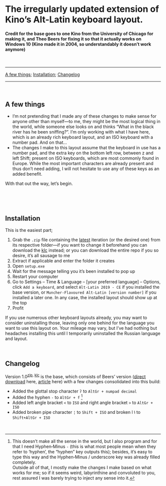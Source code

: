 # The irregularly updated extension of Kino’s Alt-Latin keyboard layout.  
#### Credit for the base goes to one Kino from the University of Chicago for making it, and Theo Beers for fixing it so that it actually works on Windows 10 (Kino made it in 2004, so understandably it doesn’t work anymore)

&nbsp;
* * *
[A few things](#A); [Installation](#Installation); [Changelog](#Changelog)

* * *

&nbsp;

## A few things
+ I’m not pretending that I made any of these changes to make sense for anyone other than myself—to me, they might be the most logical thing in the world, while someone else looks on and thinks “What in the black river has he been sniffing?”. I’m only working with what I have here, which is an already rich keyboard layout, and an ISO keyboard with a number pad. And on that…
+ The changes I make to this layout assume that the keyboard in use has a number pad, and the extra key on the bottom left row, between z and left Shift; present on ISO keyboards, which are most commonly found in Europe. While the most important characters are already present and thus don’t need adding, I will not hesitate to use any of these keys as an added benefit.

With that out the way, let’s begin.

&nbsp;

&nbsp;

## Installation
This is the easiest part; 
1) Grab the `.zip` file containing the [latest] iteration (or the desired one) from its respective folder—if you want to change it beforehand you can download the [klc] instead; or you can download the entire repo if you so desire, it’s all sausage to me
2) Extract if applicable and enter the folder it creates
3) Open `setup.exe`
4) Wait for the message telling you it’s been installed to pop up
5) Restart your computer
6) Go to Settings – Time & Language – [your preferred language] – Options, click `Add a keyboard`, and select `Alt-Latin 2019 - CE` if you installed the base version, or `Muncher‐Flavoured Alt‐Latin [version number]` if you installed a later one. In any case, the installed layout should show up at the top
7) Profit

If you use numerous other keyboard layouts already, you may want to consider uninstalling those, leaving only one behind for the language you want to use this layout on. Your mileage may vary, but I’ve had nothing but headaches installing this until I temporarily uninstalled the Russian language and layout.

&nbsp;

## Changelog
Version 1.0<sup>[zip](/ALCE-v1.0.zip), [klc](/v1.0/Alt-Latin_CE_v1.0.klc)</sup> is the base, which consists of Beers’ version ([direct download] here, [article] here) with a few changes consolidated into this build:  
+ Added the glottal stop character `ʔ` to `AltGr + numpad decimal`
+ Added the hyphen `‐` to `AltGr + f` [^1]
+ Added left angle bracket `<` to `ISO` and right angle bracket `>` to `AltGr + ISO`
+ Added broken pipe character `¦` to `Shift + ISO` and broken l `ꝇ` to `Shift+AltGr + ISO`



&nbsp;



[^1]: This doesn’t make all the sense in the world, but I also program and for that I need Hyphen‐Minus `-` (this is what most people mean when they refer to ‘hyphen’, the “hyphen” key outputs this); besides, it’s easy to type this way and the Hyphen‐Minus / underscore key was already filled completely.  
Outside all of that, I mostly make the changes I make based on what works for me; so if it seems weird, labyrinthine and convoluted to you, rest assured I was barely trying to inject any sense into it.



[direct download]: /https://www.theobeers.com/AltLat19.zip "https://www.theobeers.com/AltLat19.zip"
[article]: /https://medium.com/@tbeers/the-alt-latin-keyboard-layout-windows-version-701c64f8bfd8 "https://medium.com/@tbeers/the-alt-latin-keyboard-layout-windows-version-701c64f8bfd8"
[latest]: /ALCE-v1.0.zip "ALCE-v1.0.zip"
[klc]: /v1.0/Alt-Latin_CE_v1.0.klc "Alt-Latin_CE_v1.0.klc"
